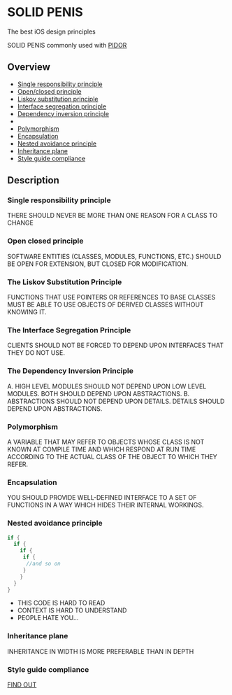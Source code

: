 # SOLID PENIS
The best iOS design principles

SOLID PENIS commonly used with [PIDOR](https://github.com/ApplePride/PIDOR)

## Overview
* [Single responsibility principle](#single-responsibility-principle)
* [Open/closed principle](#open-closed-principle)
* [Liskov substitution principle](#the-liskov-substitution-principle)
* [Interface segregation principle](#the-interface-segregation-principle)
* [Dependency inversion principle](#the-dependency-inversion-principle)
*
* [Polymorphism](#polymorphism)
* [Encapsulation](#encapsulation)
* [Nested avoidance principle](#nested-avoidance-principle)
* [Inheritance plane](#inheritance-plane)
* [Style guide compliance](#style-guide-compliance)

## Description
### Single responsibility principle
THERE SHOULD NEVER BE MORE THAN ONE REASON FOR A CLASS TO CHANGE
### Open closed principle
SOFTWARE ENTITIES (CLASSES, MODULES, FUNCTIONS, ETC.) SHOULD BE OPEN FOR EXTENSION, BUT CLOSED FOR MODIFICATION.
### The Liskov Substitution Principle
FUNCTIONS THAT USE POINTERS OR REFERENCES TO BASE CLASSES MUST BE ABLE TO USE OBJECTS OF DERIVED CLASSES WITHOUT KNOWING IT.
### The Interface Segregation Principle
CLIENTS SHOULD NOT BE FORCED TO DEPEND UPON INTERFACES THAT THEY DO NOT USE.
### The Dependency Inversion Principle
A. HIGH LEVEL MODULES SHOULD NOT DEPEND UPON LOW LEVEL MODULES. BOTH SHOULD DEPEND UPON ABSTRACTIONS.
B. ABSTRACTIONS SHOULD NOT DEPEND UPON DETAILS. DETAILS SHOULD DEPEND UPON ABSTRACTIONS.
### Polymorphism
A VARIABLE THAT MAY REFER TO OBJECTS WHOSE CLASS IS NOT KNOWN AT COMPILE TIME AND WHICH RESPOND AT RUN TIME ACCORDING TO THE ACTUAL CLASS OF THE OBJECT TO WHICH THEY REFER.
### Encapsulation
YOU SHOULD PROVIDE WELL-DEFINED INTERFACE TO A SET OF FUNCTIONS IN A WAY WHICH HIDES THEIR INTERNAL WORKINGS.
### Nested avoidance principle
```swift 
if {
  if {
    if {
     if {
      //and so on
     }
    }
  }
}
```
- THIS CODE IS HARD TO READ
- CONTEXT IS HARD TO UNDERSTAND
- PEOPLE HATE YOU...
### Inheritance plane
INHERITANCE IN WIDTH IS MORE PREFERABLE THAN IN DEPTH
### Style guide compliance
[FIND OUT](https://github.com/raywenderlich/swift-style-guide)
